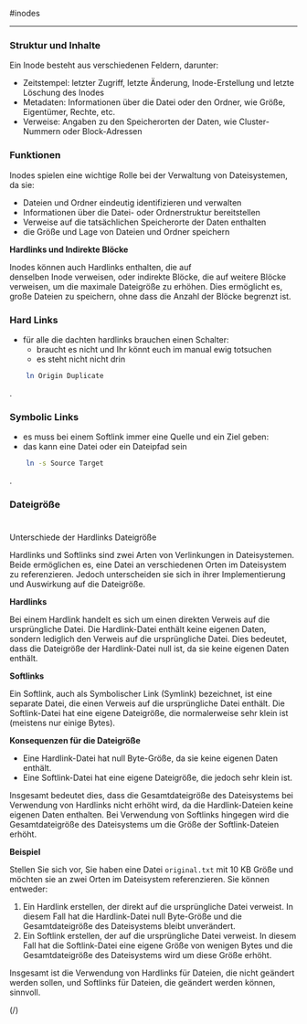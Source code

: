 

#inodes

_____________
### **Struktur und Inhalte**

Ein Inode besteht aus verschiedenen Feldern, darunter:

- Zeitstempel: letzter Zugriff, letzte Änderung, Inode-Erstellung und letzte Löschung des Inodes
- Metadaten: Informationen über die Datei oder den Ordner, wie Größe, Eigentümer, Rechte, etc.
- Verweise: Angaben zu den Speicherorten der Daten, wie Cluster-Nummern oder Block-Adressen

### **Funktionen**

Inodes spielen eine wichtige Rolle bei der Verwaltung von Dateisystemen, da sie:

- Dateien und Ordner eindeutig identifizieren und verwalten
- Informationen über die Datei- oder Ordnerstruktur bereitstellen
- Verweise auf die tatsächlichen Speicherorte der Daten enthalten
- die Größe und Lage von Dateien und Ordner speichern

**Hardlinks und Indirekte Blöcke**

Inodes können auch Hardlinks enthalten, die auf denselben Inode verweisen, oder indirekte Blöcke, die auf weitere Blöcke verweisen, um die maximale Dateigröße zu erhöhen. Dies ermöglicht es, große Dateien zu speichern, ohne dass die Anzahl der Blöcke begrenzt ist.

### Hard Links

- für alle die dachten hardlinks brauchen einen Schalter:
	- braucht es nicht und Ihr könnt euch im manual ewig totsuchen
	- es steht nicht nicht drin

```bash
	ln Origin Duplicate
```
.

### Symbolic Links

- es muss bei einem Softlink immer eine Quelle und ein Ziel geben:
- das kann eine Datei oder ein Dateipfad sein

```bash
	ln -s Source Target
```
.


### Dateigröße

# 

Unterschiede der Hardlinks Dateigröße

Hardlinks und Softlinks sind zwei Arten von Verlinkungen in Dateisystemen. Beide ermöglichen es, eine Datei an verschiedenen Orten im Dateisystem zu referenzieren. Jedoch unterscheiden sie sich in ihrer Implementierung und Auswirkung auf die Dateigröße.

**Hardlinks**

Bei einem Hardlink handelt es sich um einen direkten Verweis auf die ursprüngliche Datei. Die Hardlink-Datei enthält keine eigenen Daten, sondern lediglich den Verweis auf die ursprüngliche Datei. Dies bedeutet, dass die Dateigröße der Hardlink-Datei null ist, da sie keine eigenen Daten enthält.

**Softlinks**

Ein Softlink, auch als Symbolischer Link (Symlink) bezeichnet, ist eine separate Datei, die einen Verweis auf die ursprüngliche Datei enthält. Die Softlink-Datei hat eine eigene Dateigröße, die normalerweise sehr klein ist (meistens nur einige Bytes).

**Konsequenzen für die Dateigröße**

- Eine Hardlink-Datei hat null Byte-Größe, da sie keine eigenen Daten enthält.
- Eine Softlink-Datei hat eine eigene Dateigröße, die jedoch sehr klein ist.

Insgesamt bedeutet dies, dass die Gesamtdateigröße des Dateisystems bei Verwendung von Hardlinks nicht erhöht wird, da die Hardlink-Dateien keine eigenen Daten enthalten. Bei Verwendung von Softlinks hingegen wird die Gesamtdateigröße des Dateisystems um die Größe der Softlink-Dateien erhöht.

**Beispiel**

Stellen Sie sich vor, Sie haben eine Datei `original.txt` mit 10 KB Größe und möchten sie an zwei Orten im Dateisystem referenzieren. Sie können entweder:

1. Ein Hardlink erstellen, der direkt auf die ursprüngliche Datei verweist. In diesem Fall hat die Hardlink-Datei null Byte-Größe und die Gesamtdateigröße des Dateisystems bleibt unverändert.
2. Ein Softlink erstellen, der auf die ursprüngliche Datei verweist. In diesem Fall hat die Softlink-Datei eine eigene Größe von wenigen Bytes und die Gesamtdateigröße des Dateisystems wird um diese Größe erhöht.

Insgesamt ist die Verwendung von Hardlinks für Dateien, die nicht geändert werden sollen, und Softlinks für Dateien, die geändert werden können, sinnvoll.

(/)